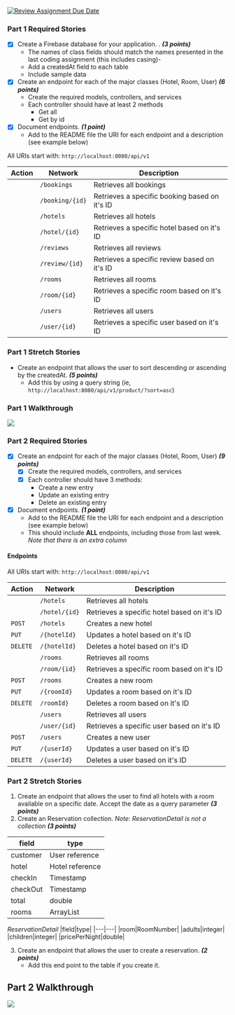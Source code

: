 [![Review Assignment Due Date](https://classroom.github.com/assets/deadline-readme-button-24ddc0f5d75046c5622901739e7c5dd533143b0c8e959d652212380cedb1ea36.svg)](https://classroom.github.com/a/hP86jo5x)


### Part 1 Required Stories

- [x] Create a Firebase database for your application. . ***(3 points)***
    - The names of class fields should match the names presented in the last coding assignment (this includes casing)-
    - Add a createdAt field to each table
    - Include sample data
- [x] Create an endpoint for each of the major classes (Hotel, Room, User) ***(6 points)***
    - Create the required models, controllers, and services
    - Each controller should have at least 2 methods
        - Get all
        - Get by id
- [x] Document endpoints. ***(1 point)***
    - Add to the README file the URI for each endpoint and a description (see example below)

All URIs start with: `http://localhost:8080/api/v1`

| Action | Network         | Description                                   | 
|--------|-----------------|-----------------------------------------------| 
|        | `/bookings`     | Retrieves all bookings                        | 
|        | `/booking/{id}` | Retrieves a specific booking based on it's ID |
|        | `/hotels`       | Retrieves all hotels                        | 
|        | `/hotel/{id}`   | Retrieves a specific hotel based on it's ID |
|        | `/reviews`      | Retrieves all reviews                       | 
|        | `/review/{id}`  | Retrieves a specific review based on it's ID |
|        | `/rooms`        | Retrieves all rooms                         | 
|        | `/room/{id}`    | Retrieves a specific room based on it's ID  |
|        | `/users`        | Retrieves all users                         | 
|        | `/user/{id}`    | Retrieves a specific user based on it's ID  |

### Part 1 Stretch Stories

- Create an endpoint that allows the user to sort descending or ascending by the createdAt. ***(5 points)***
    - Add this by using a query string (ie, `http://localhost:8080/api/v1/product/?sort=asc`)

### Part 1 Walkthrough
![](https://i.imgur.com/9KAMTrV.gif)

### Part 2 Required Stories

- [x] Create an endpoint for each of the major classes (Hotel, Room, User) ***(9 points)***
    - [x] Create the required models, controllers, and services
    - [x] Each controller should have 3 methods:
        - Create a new entry
        - Update an existing entry
        - Delete an existing entry
- [x] Document endpoints. ***(1 point)***
    - Add to the README file the URI for each endpoint and a description (see example below)
    - This should include **ALL** endpoints, including those from last week. *Note that there is an extra column*

#### Endpoints
All URIs start with: `http://localhost:8080/api/v1`

|Action| Network      | Description                      | 
|---|--------------|----------------------------------|
|        | `/hotels`       | Retrieves all hotels                        | 
|        | `/hotel/{id}`   | Retrieves a specific hotel based on it's ID |
|`POST`| `/hotels`    | Creates a new hotel              |
|`PUT`| `/{hotelId}` | Updates a hotel based on it's ID |
|`DELETE`| `/{hotelId}` | Deletes a hotel based on it's ID |
|        | `/rooms`        | Retrieves all rooms                         | 
|        | `/room/{id}`    | Retrieves a specific room based on it's ID  |
|`POST`| `/rooms`     | Creates a new room               |
|`PUT`| `/{roomId}`  | Updates a room based on it's ID  |
|`DELETE`| `/roomId}`   | Deletes a room based on it's ID  |
|        | `/users`        | Retrieves all users                         | 
|        | `/user/{id}`    | Retrieves a specific user based on it's ID  |
|`POST`| `/users`     | Creates a new user               |
|`PUT`| `/{userId}`  | Updates a user based on it's ID  |
|`DELETE`| `/{userId}`  | Deletes a user based on it's ID  |
###  Part 2 Stretch Stories

1. Create an endpoint that allows the user to find all hotels with a room available on a specific date. Accept the date as a query parameter ***(3 points)***
2. Create an Reservation collection. *Note: ReservationDetail is not a collection* ***(3 points)***

|field|type|
|---|---|
|customer| User reference|
|hotel| Hotel reference|
|checkIn| Timestamp|
|checkOut|Timestamp|
|total|double|
|rooms|ArrayList<ReservationDetail>|

*ReservationDetail*
|field|type|
|---|---|
|room|RoomNumber|
|adults|integer|
|children|integer|
|pricePerNight|double|

3. Create an endpoint that allows the user to create a reservation. ***(2 points)***
    - Add this end point to the table if you create it.

## Part 2 Walkthrough
![](https://i.imgur.com/tE6COY7.gif)
